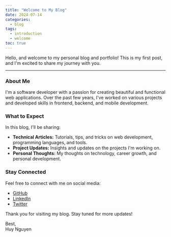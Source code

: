 ```yaml
---
title: "Welcome to My Blog"
date: 2024-07-14
categories:
  - blog
tags:
  - introduction
  - welcome
toc: true
---
```


Hello, and welcome to my personal blog and portfolio! This is my first post, and I'm excited to share my journey with you.

---

### About Me

I'm a software developer with a passion for creating beautiful and functional web applications. Over the past few years, I've worked on various projects and developed skills in frontend, backend, and mobile development.

### What to Expect

In this blog, I'll be sharing:
- **Technical Articles:** Tutorials, tips, and tricks on web development, programming languages, and tools.
- **Project Updates:** Insights and updates on the projects I'm working on.
- **Personal Thoughts:** My thoughts on technology, career growth, and personal development.

### Stay Connected

Feel free to connect with me on social media:
- [GitHub](https://github.com/patrick204nqh)
- [LinkedIn](https://www.linkedin.com/in/patrick204nqh)
- [Twitter](https://twitter.com/patrick204nqh)

Thank you for visiting my blog. Stay tuned for more updates!

Best,
<br/>
Huy Nguyen